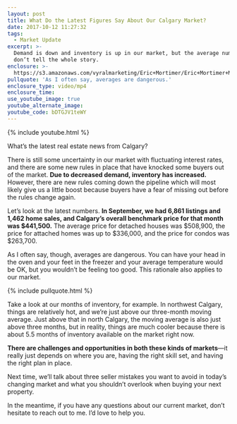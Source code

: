 ```yaml
---
layout: post
title: What Do the Latest Figures Say About Our Calgary Market?
date: 2017-10-12 11:27:32
tags:
  - Market Update
excerpt: >-
  Demand is down and inventory is up in our market, but the average numbers
  don’t tell the whole story.
enclosure: >-
  https://s3.amazonaws.com/vyralmarketing/Eric+Mortimer/Eric+Mortimer+Market+Update.mp4
pullquote: 'As I often say, averages are dangerous.'
enclosure_type: video/mp4
enclosure_time:
use_youtube_image: true
youtube_alternate_image:
youtube_code: bDTGJV1teWY
---
```



{% include youtube.html %}

What’s the latest real estate news from Calgary?

There is still some uncertainty in our market with fluctuating interest rates, and there are some new rules in place that have knocked some buyers out of the market. **Due to decreased demand, inventory has increased.** However, there are new rules coming down the pipeline which will most likely give us a little boost because buyers have a fear of missing out before the rules change again.&nbsp;

Let’s look at the latest numbers. **In September, we had 6,861 listings and 1,462 home sales, and Calgary’s overall benchmark price for that month was $441,500.** The average price for detached houses was $508,900, the price for attached homes was up to $336,000, and the price for condos was $263,700.&nbsp;

As I often say, though, averages are dangerous. You can have your head in the oven and your feet in the freezer and your average temperature would be OK, but you wouldn’t be feeling too good. This rationale also applies to our market.&nbsp;

{% include pullquote.html %}

Take a look at our months of inventory, for example. In northwest Calgary, things are relatively hot, and we’re just above our three-month moving average. Just above that in north Calgary, the moving average is also just above three months, but in reality, things are much cooler because there is about 5.5 months of inventory available on the market right now.

**There are challenges and opportunities in both these kinds of markets**—it really just depends on where you are, having the right skill set, and having the right plan in place.&nbsp;

Next time, we’ll talk about three seller mistakes you want to avoid in today’s changing market and what you shouldn’t overlook when buying your next property.&nbsp;

In the meantime, if you have any questions about our current market, don’t hesitate to reach out to me. I’d love to help you.&nbsp;